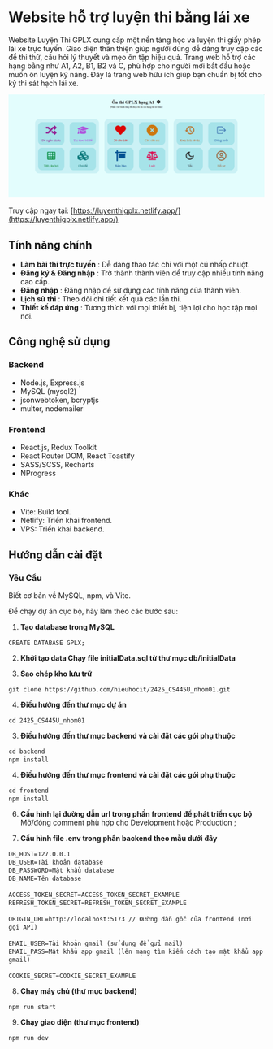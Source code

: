 # Website hỗ trợ luyện thi bằng lái xe

Website Luyện Thi GPLX cung cấp một nền tảng học và luyện thi giấy phép lái xe trực tuyến. Giao diện thân thiện giúp người dùng dễ dàng truy cập các đề thi thử, câu hỏi lý thuyết và mẹo ôn tập hiệu quả. Trang web hỗ trợ các hạng bằng như A1, A2, B1, B2 và C, phù hợp cho người mới bắt đầu hoặc muốn ôn luyện kỹ năng. Đây là trang web hữu ích giúp bạn chuẩn bị tốt cho kỳ thi sát hạch lái xe.

![Ảnh chụp màn hình website hỗ trợ luyện thi bằng lái xe](./backend/public/gplx.png)

Truy cập ngay tại: [https://luyenthigplx.netlify.app/](https://luyenthigplx.netlify.app/)

## Tính năng chính

- **Làm bài thi trực tuyến** : Dễ dàng thao tác chỉ với một cú nhấp chuột.
- **Đăng ký & Đăng nhập** : Trở thành thành viên để truy cập nhiều tính năng cao cấp.
- **Đăng nhập** : Đăng nhập để sử dụng các tính năng của thành viên.
- **Lịch sử thi** : Theo dõi chi tiết kết quả các lần thi.
- **Thiết kế đáp ứng** : Tương thích với mọi thiết bị, tiện lợi cho học tập mọi nơi.

## Công nghệ sử dụng

### Backend

- Node.js, Express.js
- MySQL (mysql2)
- jsonwebtoken, bcryptjs
- multer, nodemailer

### Frontend

- React.js, Redux Toolkit
- React Router DOM, React Toastify
- SASS/SCSS, Recharts
- NProgress

### Khác

- Vite: Build tool.
- Netlify: Triển khai frontend.
- VPS: Triển khai backend.

## Hướng dẫn cài đặt

### Yêu Cầu

Biết cơ bản về MySQL, npm, và Vite.

Để chạy dự án cục bộ, hãy làm theo các bước sau:

1. **Tạo database trong MySQL**

```
CREATE DATABASE GPLX;
```

2. **Khởi tạo data Chạy file initialData.sql từ thư mục db/initialData**

3. **Sao chép kho lưu trữ**

```
git clone https://github.com/hieuhocit/2425_CS445U_nhom01.git
```

4. **Điều hướng đến thư mục dự án**

```
cd 2425_CS445U_nhom01
```

3. **Điều hướng đến thư mục backend và cài đặt các gói phụ thuộc**

```
cd backend
npm install
```

4. **Điều hướng đến thư mục frontend và cài đặt các gói phụ thuộc**

```
cd frontend
npm install
```

6. **Cấu hình lại đường dẫn url trong phần frontend để phát triển cục bộ**
   Mở/đóng comment phù hợp cho Development hoặc Production
   [](./backend/public/config_base_url.png);

7. **Cấu hình file .env trong phần backend theo mẫu dưới đây**

```
DB_HOST=127.0.0.1
DB_USER=Tài khoản database
DB_PASSWORD=Mật khẩu database
DB_NAME=Tên database

ACCESS_TOKEN_SECRET=ACCESS_TOKEN_SECRET_EXAMPLE
REFRESH_TOKEN_SECRET=REFRESH_TOKEN_SECRET_EXAMPLE

ORIGIN_URL=http://localhost:5173 // Đường dẫn gốc của frontend (nơi gọi API)

EMAIL_USER=Tài khoản gmail (sử dụng để gửi mail)
EMAIL_PASS=Mật khẩu app gmail (lên mạng tìm kiếm cách tạo mật khẩu app gmail)

COOKIE_SECRET=COOKIE_SECRET_EXAMPLE
```

8. **Chạy máy chủ (thư mục backend)**

```
npm run start
```

9. **Chạy giao diện (thư mục frontend)**

```
npm run dev
```
